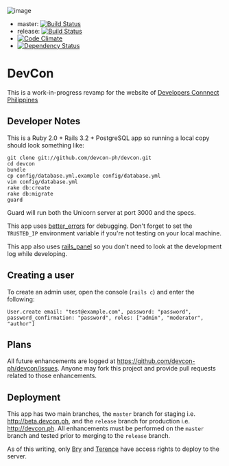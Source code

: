 ![image](http://devcon.ph/assets/logo.png)

  * master: [![Build Status](https://travis-ci.org/devcon-ph/devcon.png?branch=master)](https://travis-ci.org/devcon-ph/devcon)
  * release: [![Build Status](https://travis-ci.org/devcon-ph/devcon.png?branch=release)](https://travis-ci.org/devcon-ph/devcon)
  * [![Code Climate](https://codeclimate.com/github/devcon-ph/devcon.png)](https://codeclimate.com/github/devcon-ph/devcon)
  * [![Dependency Status](https://gemnasium.com/devcon-ph/devcon.png)](https://gemnasium.com/devcon-ph/devcon)

# DevCon

This is a work-in-progress revamp for the website of [Developers Connnect Philippines](http://devcon.ph)

## Developer Notes

This is a Ruby 2.0 + Rails 3.2 + PostgreSQL app so running a local copy should look something like:

    git clone git://github.com/devcon-ph/devcon.git
    cd devcon
    bundle
    cp config/database.yml.example config/database.yml
    vim config/database.yml
    rake db:create
    rake db:migrate
    guard

Guard will run both the Unicorn server at port 3000 and the specs.

This app uses [better\_errors](https://github.com/charliesome/better_errors) for debugging. Don't forget to set the `TRUSTED_IP` environment variable if you're not testing on your local machine.

This app also uses [rails\_panel](https://github.com/dejan/rails_panel) so you don't need to look at the development log while developing.

## Creating a user

To create an admin user, open the console (`rails c`) and enter the following:

    User.create email: "test@example.com", password: "password", password_confirmation: "password", roles: ["admin", "moderator", "author"]

## Plans

All future enhancements are logged at https://github.com/devcon-ph/devcon/issues. Anyone may fork this project and provide pull requests related to those enhancements.

## Deployment

This app has two main branches, the `master` branch for staging i.e. http://beta.devcon.ph, and the `release` branch for production i.e. http://devcon.ph. All enhancements must be performed on the `master` branch and tested prior to merging to the `release` branch.

As of this writing, only [Bry](https://github.com/bryanbibat/) and [Terence](https://github.com/terenceponce) have access rights to deploy to the server.
